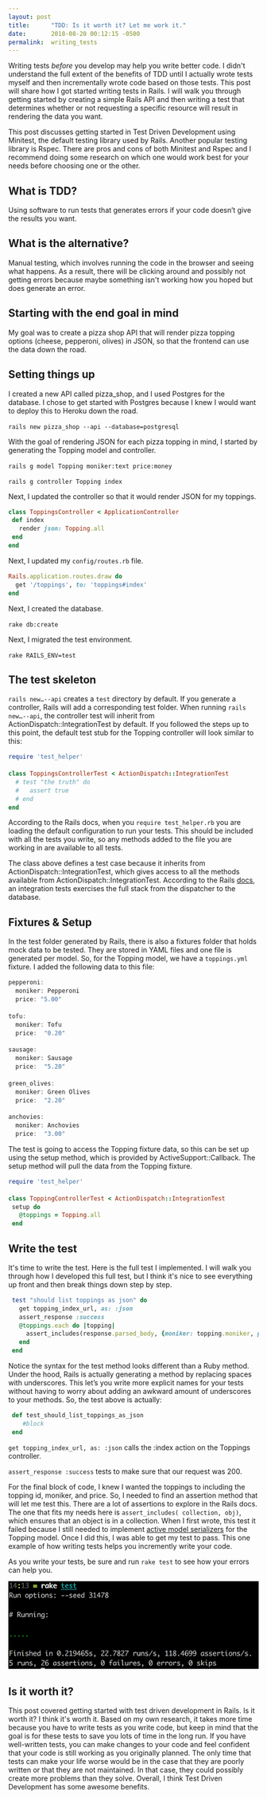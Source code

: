 ```yaml
---
layout: post
title:      "TDD: Is it worth it? Let me work it."
date:       2018-08-20 00:12:15 -0500
permalink:  writing_tests
---
```


Writing tests *before* you develop may help you write better code. I didn't understand the full extent of the benefits of TDD until I actually wrote tests myself and then incrementally wrote code based on those tests. This post will share how I got started writing tests in Rails. I will walk you through getting started by creating a simple Rails API and then writing a test that determines whether or not requesting a specific resource will result in rendering the data you want. 

This post discusses getting started in Test Driven Development using Minitest, the default testing library used by Rails. Another popular testing library is Rspec. There are pros and cons of both Minitest and Rspec and I recommend doing some research on which one would work best for your needs before choosing one or the other.

## What is TDD?
Using software to run tests that generates errors if your code doesn’t give the results you want.

## What is the alternative? 
Manual testing, which involves running the code in the browser and seeing what happens. As a result, there will be clicking around and possibly not getting errors because maybe something isn't working how you hoped but does generate an error.  

## Starting with the end goal in mind
My goal was to create a pizza shop API that will render pizza topping options (cheese, pepperoni, olives) in JSON, so that the frontend can use the data down the road.

## Setting things up
I created a new API called pizza_shop, and I used Postgres for the database. I chose to get started with Postgres because I knew I would want to deploy this to Heroku down the road.

`rails new pizza_shop --api --database=postgresql`

With the goal of rendering JSON for each pizza topping in mind, I started by generating the Topping model and controller. 

`rails g model Topping moniker:text price:money`

`rails g controller Topping index`

Next, I updated the controller so that it would render JSON for my toppings. 

```ruby 
class ToppingsController < ApplicationController
 def index
   render json: Topping.all
 end
end
```

Next, I updated my `config/routes.rb` file.

```Ruby
Rails.application.routes.draw do
  get '/toppings', to: 'toppings#index'
end
```

Next, I created the database.

`rake db:create`

Next, I migrated the test environment.

`rake RAILS_ENV=test`

## The test skeleton
`rails new…--api` creates a `test` directory by default. If you generate a controller, Rails will add a corresponding test folder. When running `rails new…--api`, the controller test will inherit from ActionDispatch::IntegrationTest by default. If you followed the steps up to this point, the default test stub for the Topping controller will look similar to this:

```ruby
require 'test_helper'
 
class ToppingsControllerTest < ActionDispatch::IntegrationTest
  # test "the truth" do
  #   assert true
  # end
end
```
According to the Rails docs, when you `require test_helper.rb` you are loading the default configuration to run your tests. This should be included with all the tests you write, so any methods added to the file you are working in are available to all tests. 

The class above defines a test case because it inherits from ActionDispatch::IntegrationTest, which gives access to all the methods available from ActionDispatch::IntegrationTest. According to the Rails [docs](https://api.rubyonrails.org/v5.1/classes/ActionDispatch/IntegrationTest.html), an integration tests exercises the full stack from the dispatcher to the database.

## Fixtures & Setup

In the test folder generated by Rails, there is also a fixtures folder that holds mock data to be tested. They are stored in YAML files and one file is generated per model. So, for the Topping model, we have a `toppings.yml` fixture. I added the following data to this file:

```js
pepperoni:
  moniker: Pepperoni
  price: "5.00"

tofu:
  moniker: Tofu
  price:  "0.20"

sausage:
  moniker: Sausage
  price:  "5.20"

green_olives:
  moniker: Green Olives
  price:  "2.20"

anchovies:
  moniker: Anchovies
  price:  "3.00"
```

The test is going to access the Topping fixture data, so this can be set up using the setup method, which is provided by ActiveSupport::Callback. The setup method will pull the data from the Topping fixture.

```ruby
require 'test_helper'

class ToppingControllerTest < ActionDispatch::IntegrationTest
 setup do
   @toppings = Topping.all
 end
```

## Write the test
It's time to write the test. Here is the full test I implemented. I will walk you through how I developed this full test, but I think it's nice to see everything up front and then break things down step by step.

```ruby
 test "should list toppings as json" do
   get topping_index_url, as: :json
   assert_response :success
   @toppings.each do |topping|
     assert_includes(response.parsed_body, {moniker: topping.moniker, price: topping.price.to_s}, ['here is the message'])
   end
 end
```

Notice the syntax for the test method looks different than a Ruby method. Under the hood, Rails is actually generating a method by replacing spaces with underscores. This let’s you write more explicit names for your tests without having to worry about adding an awkward amount of underscores to your methods. So, the test above is actually:

```ruby
 def test_should_list_toppings_as_json
	#block 
 end
```

`get topping_index_url, as: :json` calls the :index action on the Toppings controller.

`assert_response :success` tests to make sure that our request was 200. 

For the final block of code, I knew I wanted the toppings to including the topping id, moniker, and price. So, I needed to find an assertion method that will let me test this. There are a lot of assertions to explore in the Rails docs. The one that fits my needs here is `assert_includes( collection, obj)`, which ensures that an object is in a collection. When I first wrote, this test it failed because I still needed to implement [active model serializers](https://github.com/rails-api/active_model_serializers/tree/v0.9.3) for the Topping model. Once I did this, I was able to get my test to pass. This one example of how writing tests helps you incremently write your code.

As you write your tests, be sure and run `rake test` to see how your errors can help you.

<img src="/img/test_output.png"/>



## Is it worth it?

This post covered getting started with test driven development in Rails. Is it worth it? I think it's worth it. Based on my own research, it takes more time because you have to write tests as you write code, but keep in mind that the goal is for these tests to save you lots of time in the long run. If you have well-written tests, you can make changes to your code and feel confident that your code is still working as you originally planned. The only time that tests can make your life worse would be in the case that they are poorly written or that they are not maintained. In that case, they could possibly create more problems than they solve. Overall, I think Test Driven Development has some awesome benefits.


















